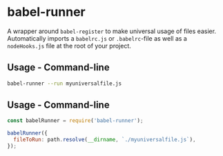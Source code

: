 # babel-runner

A wrapper around `babel-register` to make universal usage of files easier. Automatically imports a `babelrc.js` or `.babelrc`-file as well as a `nodeHooks.js` file at the root of your project.

## Usage - Command-line
```bash
babel-runner --run myuniversalfile.js
```

## Usage - Command-line
```js
const babelRunner = require('babel-runner');

babelRunner({
  fileToRun: path.resolve(__dirname, `./myuniversalfile.js`),
});
```
